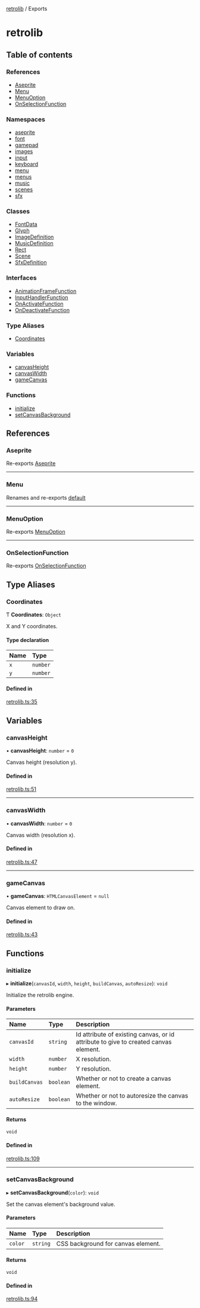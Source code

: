 [retrolib](README.md) / Exports

# retrolib

## Table of contents

### References

- [Aseprite](modules.md#aseprite)
- [Menu](modules.md#menu)
- [MenuOption](modules.md#menuoption)
- [OnSelectionFunction](modules.md#onselectionfunction)

### Namespaces

- [aseprite](modules/aseprite.md)
- [font](modules/font.md)
- [gamepad](modules/gamepad.md)
- [images](modules/images.md)
- [input](modules/input.md)
- [keyboard](modules/keyboard.md)
- [menu](modules/menu.md)
- [menus](modules/menus.md)
- [music](modules/music.md)
- [scenes](modules/scenes.md)
- [sfx](modules/sfx.md)

### Classes

- [FontData](classes/FontData.md)
- [Glyph](classes/Glyph.md)
- [ImageDefinition](classes/ImageDefinition.md)
- [MusicDefinition](classes/MusicDefinition.md)
- [Rect](classes/Rect.md)
- [Scene](classes/Scene.md)
- [SfxDefinition](classes/SfxDefinition.md)

### Interfaces

- [AnimationFrameFunction](interfaces/AnimationFrameFunction.md)
- [InputHandlerFunction](interfaces/InputHandlerFunction.md)
- [OnActivateFunction](interfaces/OnActivateFunction.md)
- [OnDeactivateFunction](interfaces/OnDeactivateFunction.md)

### Type Aliases

- [Coordinates](modules.md#coordinates)

### Variables

- [canvasHeight](modules.md#canvasheight)
- [canvasWidth](modules.md#canvaswidth)
- [gameCanvas](modules.md#gamecanvas)

### Functions

- [initialize](modules.md#initialize)
- [setCanvasBackground](modules.md#setcanvasbackground)

## References

### Aseprite

Re-exports [Aseprite](classes/aseprite.Aseprite.md)

___

### Menu

Renames and re-exports [default](classes/menu.default.md)

___

### MenuOption

Re-exports [MenuOption](modules/menu.md#menuoption)

___

### OnSelectionFunction

Re-exports [OnSelectionFunction](interfaces/menu.OnSelectionFunction.md)

## Type Aliases

### Coordinates

Ƭ **Coordinates**: `Object`

X and Y coordinates.

#### Type declaration

| Name | Type |
| :------ | :------ |
| `x` | `number` |
| `y` | `number` |

#### Defined in

[retrolib.ts:35](https://github.com/philbgarner/retrolib/blob/ffca896/src/retrolib.ts#L35)

## Variables

### canvasHeight

• **canvasHeight**: `number` = `0`

Canvas height (resolution y).

#### Defined in

[retrolib.ts:51](https://github.com/philbgarner/retrolib/blob/ffca896/src/retrolib.ts#L51)

___

### canvasWidth

• **canvasWidth**: `number` = `0`

Canvas width (resolution x).

#### Defined in

[retrolib.ts:47](https://github.com/philbgarner/retrolib/blob/ffca896/src/retrolib.ts#L47)

___

### gameCanvas

• **gameCanvas**: `HTMLCanvasElement` = `null`

Canvas element to draw on.

#### Defined in

[retrolib.ts:43](https://github.com/philbgarner/retrolib/blob/ffca896/src/retrolib.ts#L43)

## Functions

### initialize

▸ **initialize**(`canvasId`, `width`, `height`, `buildCanvas`, `autoResize`): `void`

Initialize the retrolib engine.

#### Parameters

| Name | Type | Description |
| :------ | :------ | :------ |
| `canvasId` | `string` | Id attribute of existing canvas, or id attribute to give to created canvas element. |
| `width` | `number` | X resolution. |
| `height` | `number` | Y resolution. |
| `buildCanvas` | `boolean` | Whether or not to create a canvas element. |
| `autoResize` | `boolean` | Whether or not to autoresize the canvas to the window. |

#### Returns

`void`

#### Defined in

[retrolib.ts:109](https://github.com/philbgarner/retrolib/blob/ffca896/src/retrolib.ts#L109)

___

### setCanvasBackground

▸ **setCanvasBackground**(`color`): `void`

Set the canvas element's background value.

#### Parameters

| Name | Type | Description |
| :------ | :------ | :------ |
| `color` | `string` | CSS background for canvas element. |

#### Returns

`void`

#### Defined in

[retrolib.ts:94](https://github.com/philbgarner/retrolib/blob/ffca896/src/retrolib.ts#L94)
